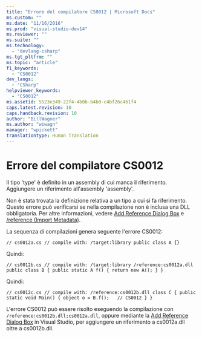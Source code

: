 ```yaml
---
title: "Errore del compilatore CS0012 | Microsoft Docs"
ms.custom: ""
ms.date: "11/16/2016"
ms.prod: "visual-studio-dev14"
ms.reviewer: ""
ms.suite: ""
ms.technology: 
  - "devlang-csharp"
ms.tgt_pltfrm: ""
ms.topic: "article"
f1_keywords: 
  - "CS0012"
dev_langs: 
  - "CSharp"
helpviewer_keywords: 
  - "CS0012"
ms.assetid: 5523e349-22f4-4b0b-b4b0-c4bf26c461f4
caps.latest.revision: 10
caps.handback.revision: 10
author: "BillWagner"
ms.author: "wiwagn"
manager: "wpickett"
translationtype: Human Translation
---
```

# Errore del compilatore CS0012
Il tipo 'type' è definito in un assembly di cui manca il riferimento. Aggiungere un riferimento all'assembly 'assembly'.  
  
 Non è stata trovata la definizione relativa a un tipo a cui si fa riferimento. Questo errore può verificarsi se nella compilazione non è inclusa una DLL obbligatoria. Per altre informazioni, vedere [Add Reference Dialog Box](http://msdn.microsoft.com/it-it/2feb0fe2-0805-4cc9-8cba-b0315849dfb7) e [\/reference \(Import Metadata\)](../../csharp/language-reference/compiler-options/reference-compiler-option.md).  
  
 La sequenza di compilazioni genera seguente l'errore CS0012:  
  
```  
// cs0012a.cs // compile with: /target:library public class A {}  
```  
  
 Quindi:  
  
```  
// cs0012b.cs // compile with: /target:library /reference:cs0012a.dll public class B { public static A f() { return new A(); } }  
```  
  
 Quindi:  
  
```  
// cs0012c.cs // compile with: /reference:cs0012b.dll class C { public static void Main() { object o = B.f();   // CS0012 } }  
```  
  
 L'errore CS0012 può essere risolto eseguendo la compilazione con `/reference:cs0012b.dll;cs0012a.dll`, oppure mediante la [Add Reference Dialog Box](http://msdn.microsoft.com/it-it/2feb0fe2-0805-4cc9-8cba-b0315849dfb7) in Visual Studio, per aggiungere un riferimento a cs0012a.dll oltre a cs0012b.dll.